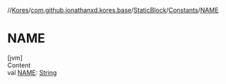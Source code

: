 //[Kores](../../../index.md)/[com.github.jonathanxd.kores.base](../../index.md)/[StaticBlock](../index.md)/[Constants](index.md)/[NAME](-n-a-m-e.md)



# NAME  
[jvm]  
Content  
val [NAME](-n-a-m-e.md): [String](https://kotlinlang.org/api/latest/jvm/stdlib/kotlin/-string/index.html)  




